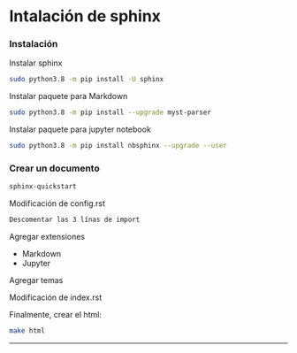 ﻿


# Intalación de sphinx

### Instalación
Instalar sphinx
```sh
sudo python3.8 -m pip install -U sphinx
```
Instalar paquete para Markdown
```sh
sudo python3.8 -m pip install --upgrade myst-parser
```
Instalar paquete para jupyter notebook
```sh
sudo python3.8 -m pip install nbsphinx --upgrade --user
```
### Crear un documento
```sh
sphinx-quickstart
```
Modificación de config.rst
```sh
Descomentar las 3 línas de import
```
 Agregar extensiones
- Markdown
- Jupyter

Agregar temas

Modificación de index.rst

Finalmente, crear el html:
```sh
make html
```
----------------------------------------------------------------------------
